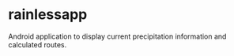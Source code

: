 # rainlessapp
Android application to display current precipitation information and calculated routes.
